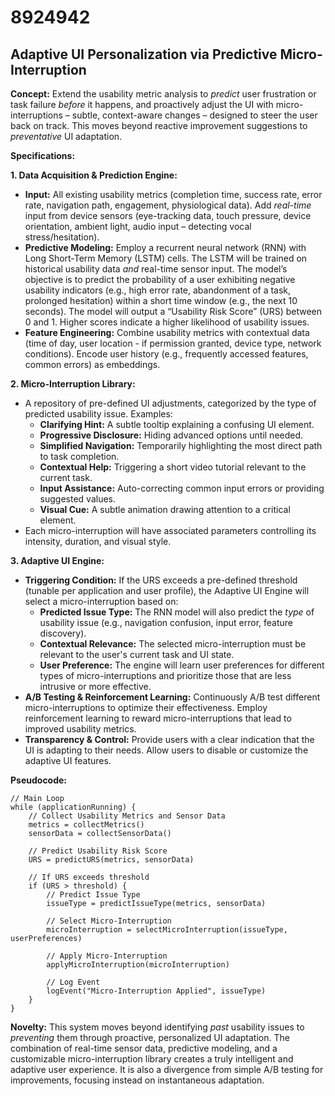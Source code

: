# 8924942

## Adaptive UI Personalization via Predictive Micro-Interruption

**Concept:** Extend the usability metric analysis to *predict* user frustration or task failure *before* it happens, and proactively adjust the UI with micro-interruptions – subtle, context-aware changes – designed to steer the user back on track. This moves beyond reactive improvement suggestions to *preventative* UI adaptation.

**Specifications:**

**1. Data Acquisition & Prediction Engine:**

*   **Input:**  All existing usability metrics (completion time, success rate, error rate, navigation path, engagement, physiological data). Add *real-time* input from device sensors (eye-tracking data, touch pressure, device orientation, ambient light, audio input – detecting vocal stress/hesitation).
*   **Predictive Modeling:** Employ a recurrent neural network (RNN) with Long Short-Term Memory (LSTM) cells. The LSTM will be trained on historical usability data *and* real-time sensor input. The model’s objective is to predict the probability of a user exhibiting negative usability indicators (e.g., high error rate, abandonment of a task, prolonged hesitation) within a short time window (e.g., the next 10 seconds).  The model will output a “Usability Risk Score” (URS) between 0 and 1.  Higher scores indicate a higher likelihood of usability issues.
*   **Feature Engineering:**  Combine usability metrics with contextual data (time of day, user location - if permission granted, device type, network conditions).  Encode user history (e.g., frequently accessed features, common errors) as embeddings.

**2. Micro-Interruption Library:**

*   A repository of pre-defined UI adjustments, categorized by the type of predicted usability issue. Examples:
    *   **Clarifying Hint:** A subtle tooltip explaining a confusing UI element.
    *   **Progressive Disclosure:**  Hiding advanced options until needed.
    *   **Simplified Navigation:**  Temporarily highlighting the most direct path to task completion.
    *   **Contextual Help:** Triggering a short video tutorial relevant to the current task.
    *   **Input Assistance:** Auto-correcting common input errors or providing suggested values.
    *   **Visual Cue:**  A subtle animation drawing attention to a critical element.
*   Each micro-interruption will have associated parameters controlling its intensity, duration, and visual style.

**3. Adaptive UI Engine:**

*   **Triggering Condition:** If the URS exceeds a pre-defined threshold (tunable per application and user profile), the Adaptive UI Engine will select a micro-interruption based on:
    *   **Predicted Issue Type:** The RNN model will also predict the *type* of usability issue (e.g., navigation confusion, input error, feature discovery).
    *   **Contextual Relevance:** The selected micro-interruption must be relevant to the user's current task and UI state.
    *   **User Preference:** The engine will learn user preferences for different types of micro-interruptions and prioritize those that are less intrusive or more effective.
*   **A/B Testing & Reinforcement Learning:** Continuously A/B test different micro-interruptions to optimize their effectiveness.  Employ reinforcement learning to reward micro-interruptions that lead to improved usability metrics.
*   **Transparency & Control:**  Provide users with a clear indication that the UI is adapting to their needs.  Allow users to disable or customize the adaptive UI features.

**Pseudocode:**

```
// Main Loop
while (applicationRunning) {
    // Collect Usability Metrics and Sensor Data
    metrics = collectMetrics()
    sensorData = collectSensorData()

    // Predict Usability Risk Score
    URS = predictURS(metrics, sensorData)

    // If URS exceeds threshold
    if (URS > threshold) {
        // Predict Issue Type
        issueType = predictIssueType(metrics, sensorData)

        // Select Micro-Interruption
        microInterruption = selectMicroInterruption(issueType, userPreferences)

        // Apply Micro-Interruption
        applyMicroInterruption(microInterruption)

        // Log Event
        logEvent("Micro-Interruption Applied", issueType)
    }
}
```

**Novelty:** This system moves beyond identifying *past* usability issues to *preventing* them through proactive, personalized UI adaptation.  The combination of real-time sensor data, predictive modeling, and a customizable micro-interruption library creates a truly intelligent and adaptive user experience. It is also a divergence from simple A/B testing for improvements, focusing instead on instantaneous adaptation.